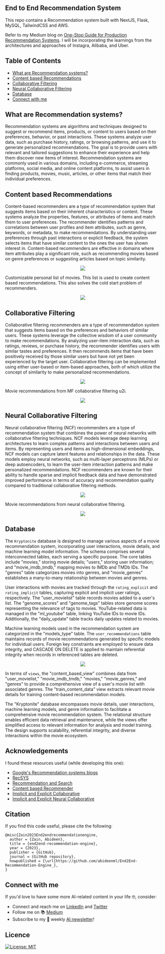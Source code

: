 ## End to End Recommendation System
This repo contains a Recommendation system built with NextJS, Flask, MySQL, TailwindCSS and AWS. 

Refer to my Medium blog on [One-Stop Guide for Production Recommendation Systems](https://medium.com/@zaiinn440/one-stop-guide-for-production-recommendation-systems-9491f68d92e3). I will be incorporating the learnings from the architectures and approaches of Instagra, Alibaba, and Uber.



## Table of Contents
  * [What are Recommendation systems?](#what-are-recommendation-system)
  * [Content based Recommendations](#content-based)
  * [Collaborative Filtering](#collaborative)
  * [Neural Collaborative Filtering](#neural-collaborative)
  * [Database](#database)
  * [Connect with me](#connect-with-me)

 
## What are Recommendation systems?
Recommendation systems are algorithms and techniques designed to suggest or recommend items, products, or content to users based on their preferences, behavior, or past interactions. These systems analyze user data, such as purchase history, ratings, or browsing patterns, and use it to generate personalized recommendations. The goal is to provide users with relevant and tailored suggestions to enhance their experience and help them discover new items of interest. Recommendation systems are commonly used in various domains, including e-commerce, streaming platforms, social media, and online content platforms, to assist users in finding products, movies, music, articles, or other items that match their individual preferences.

## Content based Recommendations
Content-based recommenders are a type of recommendation system that suggests items based on their inherent characteristics or content. These systems analyze the properties, features, or attributes of items and match them to user preferences. The recommender identifies patterns and correlations between user profiles and item attributes, such as genre, keywords, or metadata, to make recommendations. By understanding user preferences through past interactions or explicit feedback, the system selects items that have similar content to the ones the user has shown interest in. Content-based recommenders are effective in domains where item attributes play a significant role, such as recommending movies based on genre preferences or suggesting articles based on topic similarity.


<p align="center">
<img src="readme-img/content.jpg"/>
</p>

Customizable personal list of movies. This list is used to create content based recommendations. This also solves the cold start problem of recommenders.

<p align="center">
<img src="readme-img/content-re.png"/>
</p>

## Collaborative Filtering
Collaborative filtering recommenders are a type of recommendation system that suggests items based on the preferences and behaviors of similar users. These systems leverage the collective wisdom of a user community to make recommendations. By analyzing user-item interaction data, such as ratings, reviews, or purchase history, the recommender identifies users with similar tastes and preferences. It then recommends items that have been positively received by those similar users but have not yet been experienced by the target user. Collaborative filtering can be implemented using either user-based or item-based approaches, both of which utilize the concept of similarity to make personalized recommendations.

<p align="center">
<img src="readme-img/cf.png"/>
</p>

Movie recommendations from MF collaborative filtering u2i.

<p align="center">
<img src="readme-img/colab-re.png"/>
</p>

## Neural Collaborative Filtering
Neural collaborative filtering (NCF) recommenders are a type of recommendation system that combines the power of neural networks with collaborative filtering techniques. NCF models leverage deep learning architectures to learn complex patterns and interactions between users and items. By representing users and items as high-dimensional embeddings, NCF models can capture latent features and relationships in the data. These models employ neural networks, such as multi-layer perceptrons (MLPs) or deep autoencoders, to learn the user-item interaction patterns and make personalized recommendations. NCF recommenders are known for their ability to handle sparse and implicit feedback data and have demonstrated improved performance in terms of accuracy and recommendation quality compared to traditional collaborative filtering methods.

<p align="center">
<img src="readme-img/ncf.png"/>
</p>

Movie recommendations from neural collaborative filtering.

<p align="center">
<img src="readme-img/ncf-re.png"/>
</p>

## Database

The `Kryptonite` database is designed to manage various aspects of a movie recommendation system, incorporating user interactions, movie details, and machine learning model information. The schema comprises several interconnected tables, each serving a specific purpose. The core tables include "movies," storing movie details; "users," storing user information; and "movie_imdb_tmdb," mapping movies to IMDb and TMDb IDs. The "genres" table categorizes movies into genres, and "movie_genres" establishes a many-to-many relationship between movies and genres.

User interactions with movies are tracked through the `rating_explicit` and `rating_implicit` tables, capturing explicit and implicit user ratings, respectively. The "user_movielist" table records movies added to a user's list. The "genome_scores" and "genome_tags" tables store genome scores representing the relevance of tags to movies. YouTube-related data is managed in the "ml_youtube" table, linking YouTube IDs to movie IDs. Additionally, the "daily_update" table tracks daily updates related to movies.

Machine learning models used in the recommendation system are categorized in the "models_type" table. The `user_recommendations` table maintains records of movie recommendations generated by specific models for individual users. Foreign key constraints are employed to ensure data integrity, and CASCADE ON DELETE is applied to maintain referential integrity when records in referenced tables are deleted.

<p align="center">
<img src="readme-img/dbms.jpg"/>
</p>

In terms of `views`, the "content_based_view" combines data from "user_movielist," "movie_imdb_tmdb," "movies," "movie_genres," and "genres" to provide a comprehensive view of a user's movie list with associated genres. The "train_content_data" view extracts relevant movie details for training content-based recommendation models.

The "Kryptonite" database encompasses movie details, user interactions, machine learning models, and genre information to facilitate a comprehensive movie recommendation system. The relational structure enables efficient data retrieval and maintenance, while the views offer simplified access to relevant information for analysis and model training. The design supports scalability, referential integrity, and diverse interactions within the movie ecosystem.

## Acknowledgements

I found these resources useful (while developing this one):

* [Google's Recommendation systems blogs](https://developers.google.com/machine-learning/recommendation)
* [RecSYS](https://towardsdatascience.com/recommender-systems-a-complete-guide-to-machine-learning-models-96d3f94ea748)
* [Recommendation and Search](https://www.youtube.com/watch?v=Tw4HGtUMF_U&ab_channel=SFBigAnalytics)
* [Content based Recommender](https://www.researchgate.net/publication/236895069_Content-Based_Recommendation_Systems)
* [Implicit and Explicit Collaborative](https://www.researchgate.net/publication/200121027_Collaborative_Filtering_Recommender_Systems)
* [Implicit and Explicit Neural Collaborative](https://arxiv.org/abs/1708.05031) <br/> 


## Citation

If you find this code useful, please cite the following:

```
@misc{Zain2023End2endrecommendationengine,
  author = {Zain, Abideen},
  title = {end2end-recommendation-engine},
  year = {2023},
  publisher = {GitHub},
  journal = {GitHub repository},
  howpublished = {\url{https://github.com/abideenml/End2End-Recommendation-Engine_},
}
```

## Connect with me

If you'd love to have some more AI-related content in your life :nerd_face:, consider:

* Connect and reach me on [LinkedIn](https://www.linkedin.com/in/zaiinulabideen/) and [Twitter](https://twitter.com/zaynismm)
* Follow me on 📚 [Medium](https://medium.com/@zaiinn440)
* Subscribe to my 📢 weekly [AI newsletter](https://rethinkai.substack.com/)!

## Licence

[![License: MIT](https://img.shields.io/badge/License-MIT-yellow.svg)](https://github.com/abideenml/End2End-Recommendation-Engine_/blob/master/LICENCE)